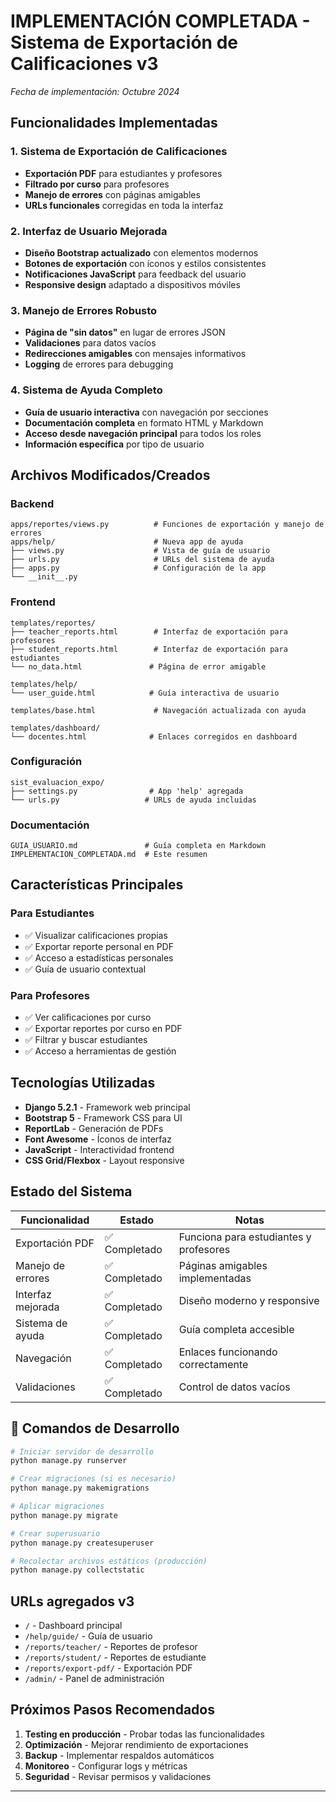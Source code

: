 # IMPLEMENTACIÓN COMPLETADA - Sistema de Exportación de Calificaciones v3
*Fecha de implementación: Octubre 2024*
## Funcionalidades Implementadas

### 1. Sistema de Exportación de Calificaciones
- **Exportación PDF** para estudiantes y profesores
- **Filtrado por curso** para profesores
- **Manejo de errores** con páginas amigables
- **URLs funcionales** corregidas en toda la interfaz

### 2. Interfaz de Usuario Mejorada
- **Diseño Bootstrap actualizado** con elementos modernos
- **Botones de exportación** con íconos y estilos consistentes
- **Notificaciones JavaScript** para feedback del usuario
- **Responsive design** adaptado a dispositivos móviles

### 3. Manejo de Errores Robusto
- **Página de "sin datos"** en lugar de errores JSON
- **Validaciones** para datos vacíos
- **Redirecciones amigables** con mensajes informativos
- **Logging** de errores para debugging

### 4. Sistema de Ayuda Completo
- **Guía de usuario interactiva** con navegación por secciones
- **Documentación completa** en formato HTML y Markdown
- **Acceso desde navegación principal** para todos los roles
- **Información específica** por tipo de usuario

## Archivos Modificados/Creados

### Backend
```
apps/reportes/views.py          # Funciones de exportación y manejo de errores
apps/help/                      # Nueva app de ayuda
├── views.py                    # Vista de guía de usuario
├── urls.py                     # URLs del sistema de ayuda
├── apps.py                     # Configuración de la app
└── __init__.py
```

### Frontend
```
templates/reportes/
├── teacher_reports.html        # Interfaz de exportación para profesores
├── student_reports.html        # Interfaz de exportación para estudiantes
└── no_data.html               # Página de error amigable

templates/help/
└── user_guide.html            # Guía interactiva de usuario

templates/base.html             # Navegación actualizada con ayuda

templates/dashboard/
└── docentes.html              # Enlaces corregidos en dashboard
```

### Configuración
```
sist_evaluacion_expo/
├── settings.py                # App 'help' agregada
└── urls.py                   # URLs de ayuda incluidas
```

### Documentación
```
GUIA_USUARIO.md               # Guía completa en Markdown
IMPLEMENTACION_COMPLETADA.md  # Este resumen
```

## Características Principales

### Para Estudiantes
- ✅ Visualizar calificaciones propias
- ✅ Exportar reporte personal en PDF
- ✅ Acceso a estadísticas personales
- ✅ Guía de usuario contextual

### Para Profesores
- ✅ Ver calificaciones por curso
- ✅ Exportar reportes por curso en PDF
- ✅ Filtrar y buscar estudiantes
- ✅ Acceso a herramientas de gestión



## Tecnologías Utilizadas

- **Django 5.2.1** - Framework web principal
- **Bootstrap 5** - Framework CSS para UI
- **ReportLab** - Generación de PDFs
- **Font Awesome** - Íconos de interfaz
- **JavaScript** - Interactividad frontend
- **CSS Grid/Flexbox** - Layout responsive

## Estado del Sistema

| Funcionalidad | Estado | Notas |
|---------------|---------|-------|
| Exportación PDF | ✅ Completado | Funciona para estudiantes y profesores |
| Manejo de errores | ✅ Completado | Páginas amigables implementadas |
| Interfaz mejorada | ✅ Completado | Diseño moderno y responsive |
| Sistema de ayuda | ✅ Completado | Guía completa accesible |
| Navegación | ✅ Completado | Enlaces funcionando correctamente |
| Validaciones | ✅ Completado | Control de datos vacíos |

## 🔧 Comandos de Desarrollo

```bash
# Iniciar servidor de desarrollo
python manage.py runserver

# Crear migraciones (si es necesario)
python manage.py makemigrations

# Aplicar migraciones
python manage.py migrate

# Crear superusuario
python manage.py createsuperuser

# Recolectar archivos estáticos (producción)
python manage.py collectstatic
```

##  URLs agregados v3

- `/` - Dashboard principal
- `/help/guide/` - Guía de usuario
- `/reports/teacher/` - Reportes de profesor
- `/reports/student/` - Reportes de estudiante
- `/reports/export-pdf/` - Exportación PDF
- `/admin/` - Panel de administración

## Próximos Pasos Recomendados

1. **Testing en producción** - Probar todas las funcionalidades
2. **Optimización** - Mejorar rendimiento de exportaciones
3. **Backup** - Implementar respaldos automáticos
4. **Monitoreo** - Configurar logs y métricas
5. **Seguridad** - Revisar permisos y validaciones

---




